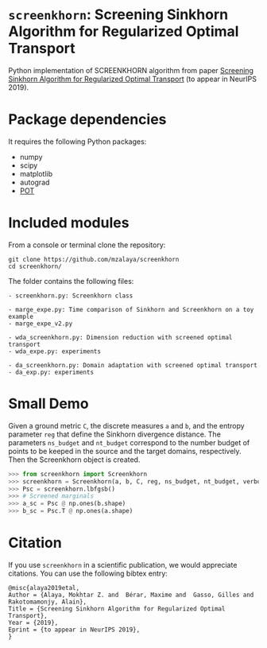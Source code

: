 
# `screenkhorn`: Screening Sinkhorn Algorithm for Regularized Optimal Transport

Python implementation of SCREENKHORN algorithm from paper [Screening Sinkhorn Algorithm for Regularized Optimal Transport](https://arxiv.org/abs/1906.08540) (to appear in NeurIPS 2019).

Package dependencies
====================
It requires the following Python packages:

- numpy
- scipy
- matplotlib
- autograd
- [POT](https://github.com/rflamary/POT)

Included modules
================
From a console or terminal clone the repository:
```
git clone https://github.com/mzalaya/screenkhorn
cd screenkhorn/
```
The folder contains the following files:
```
- screenkhorn.py: Screenkhorn class

- marge_expe.py: Time comparison of Sinkhorn and Screenkhorn on a toy example
- marge_expe_v2.py

- wda_screenkhorn.py: Dimension reduction with screened optimal transport
- wda_expe.py: experiments

- da_screenkhorn.py: Domain adaptation with screened optimal transport
- da_exp.py: experiments

```

Small Demo
==========
Given a ground metric `C`, the discrete measures `a` and `b`, and the entropy parameter `reg` that define the Sinkhorn divergence
distance. The parameters `ns_budget` and `nt_budget` correspond to the number budget of points to be keeped in the source and the target domains, respectively. Then the Screenkhorn object is created.

```python
>>> from screenkhorn import Screenkhorn 
>>> screenkhorn = Screenkhorn(a, b, C, reg, ns_budget, nt_budget, verbose=False)
>>> Psc = screenkhorn.lbfgsb()
>>> # Screened marginals
>>> a_sc = Psc @ np.ones(b.shape)
>>> b_sc = Psc.T @ np.ones(a.shape)
```    

Citation
========
If you use `screenkhorn` in a scientific publication, we would appreciate citations. You can use the following bibtex entry:
```
@misc{alaya2019etal,
Author = {Alaya, Mokhtar Z. and  Bérar, Maxime and  Gasso, Gilles and  Rakotomamonjy, Alain},
Title = {Screening Sinkhorn Algorithm for Regularized Optimal Transport},
Year = {2019},
Eprint = {to appear in NeurIPS 2019},
}
```